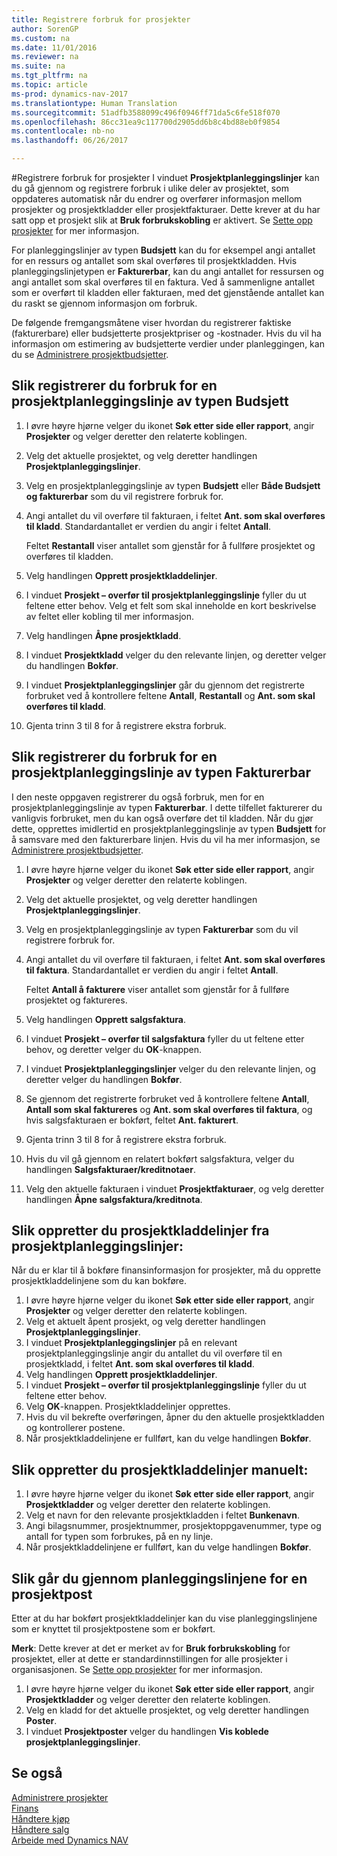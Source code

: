 ```yaml
---
title: Registrere forbruk for prosjekter
author: SorenGP
ms.custom: na
ms.date: 11/01/2016
ms.reviewer: na
ms.suite: na
ms.tgt_pltfrm: na
ms.topic: article
ms-prod: dynamics-nav-2017
ms.translationtype: Human Translation
ms.sourcegitcommit: 51adfb3588099c496f0946ff71da5c6fe518f070
ms.openlocfilehash: 86cc31ea9c117700d2905dd6b8c4bd88eb0f9854
ms.contentlocale: nb-no
ms.lasthandoff: 06/26/2017

---
```


#<a name="how-to-record-usage-for-jobs"></a>Registrere forbruk for prosjekter
I vinduet **Prosjektplanleggingslinjer** kan du gå gjennom og registrere forbruk i ulike deler av prosjektet, som oppdateres automatisk når du endrer og overfører informasjon mellom prosjekter og prosjektkladder eller prosjektfakturaer. Dette krever at du har satt opp et prosjekt slik at **Bruk forbrukskobling** er aktivert. Se [Sette opp prosjekter](projects-how-setup-jobs.md) for mer informasjon.  

For planleggingslinjer av typen **Budsjett** kan du for eksempel angi antallet for en ressurs og antallet som skal overføres til prosjektkladden. Hvis planleggingslinjetypen er **Fakturerbar**, kan du angi antallet for ressursen og angi antallet som skal overføres til en faktura. Ved å sammenligne antallet som er overført til kladden eller fakturaen, med det gjenstående antallet kan du raskt se gjennom informasjon om forbruk.

De følgende fremgangsmåtene viser hvordan du registrerer faktiske (fakturerbare) eller budsjetterte prosjektpriser og -kostnader. Hvis du vil ha informasjon om estimering av budsjetterte verdier under planleggingen, kan du se [Administrere prosjektbudsjetter](projects-how-manage-budgets.md).

## <a name="to-record-usage-for-a-job-planning-line-of-type-budget"></a>Slik registrerer du forbruk for en prosjektplanleggingslinje av typen Budsjett

1. I øvre høyre hjørne velger du ikonet **Søk etter side eller rapport**, angir **Prosjekter** og velger deretter den relaterte koblingen.  
2. Velg det aktuelle prosjektet, og velg deretter handlingen **Prosjektplanleggingslinjer**.
3. Velg en prosjektplanleggingslinje av typen **Budsjett** eller **Både Budsjett og fakturerbar** som du vil registrere forbruk for.
4. Angi antallet du vil overføre til fakturaen, i feltet **Ant. som skal overføres til kladd**. Standardantallet er verdien du angir i feltet **Antall**.

    Feltet **Restantall** viser antallet som gjenstår for å fullføre prosjektet og overføres til kladden.  

5. Velg handlingen **Opprett prosjektkladdelinjer**.
6. I vinduet **Prosjekt – overfør til prosjektplanleggingslinje** fyller du ut feltene etter behov. Velg et felt som skal inneholde en kort beskrivelse av feltet eller kobling til mer informasjon.
7. Velg handlingen **Åpne prosjektkladd**.  
8. I vinduet **Prosjektkladd** velger du den relevante linjen, og deretter velger du handlingen **Bokfør**.
9. I vinduet **Prosjektplanleggingslinjer** går du gjennom det registrerte forbruket ved å kontrollere feltene **Antall**, **Restantall** og **Ant. som skal overføres til kladd**.  
10. Gjenta trinn 3 til 8 for å registrere ekstra forbruk.  

## <a name="to-record-usage-for-a-job-planning-line-of-type-billable"></a>Slik registrerer du forbruk for en prosjektplanleggingslinje av typen Fakturerbar  
I den neste oppgaven registrerer du også forbruk, men for en prosjektplanleggingslinje av typen **Fakturerbar**. I dette tilfellet fakturerer du vanligvis forbruket, men du kan også overføre det til kladden. Når du gjør dette, opprettes imidlertid en prosjektplanleggingslinje av typen **Budsjett** for å samsvare med den fakturerbare linjen. Hvis du vil ha mer informasjon, se [Administrere prosjektbudsjetter](projects-how-manage-budgets.md).

1. I øvre høyre hjørne velger du ikonet **Søk etter side eller rapport**, angir **Prosjekter** og velger deretter den relaterte koblingen.
2. Velg det aktuelle prosjektet, og velg deretter handlingen **Prosjektplanleggingslinjer**.  
3. Velg en prosjektplanleggingslinje av typen **Fakturerbar** som du vil registrere forbruk for.
4. Angi antallet du vil overføre til fakturaen, i feltet **Ant. som skal overføres til faktura**. Standardantallet er verdien du angir i feltet **Antall**.

    Feltet **Antall å fakturere** viser antallet som gjenstår for å fullføre prosjektet og faktureres.  

5. Velg handlingen **Opprett salgsfaktura**.
6. I vinduet **Prosjekt – overfør til salgsfaktura** fyller du ut feltene etter behov, og deretter velger du **OK**-knappen.
7. I vinduet **Prosjektplanleggingslinjer** velger du den relevante linjen, og deretter velger du handlingen **Bokfør**.
8. Se gjennom det registrerte forbruket ved å kontrollere feltene **Antall**, **Antall som skal faktureres** og **Ant. som skal overføres til faktura**, og hvis salgsfakturaen er bokført, feltet **Ant. fakturert**.
9. Gjenta trinn 3 til 8 for å registrere ekstra forbruk.  
10. Hvis du vil gå gjennom en relatert bokført salgsfaktura, velger du handlingen **Salgsfakturaer/kreditnotaer**.  
11. Velg den aktuelle fakturaen i vinduet **Prosjektfakturaer**, og velg deretter handlingen **Åpne salgsfaktura/kreditnota**.         

## <a name="to-create-job-journal-lines-from-job-planning-lines"></a>Slik oppretter du prosjektkladdelinjer fra prosjektplanleggingslinjer:  
Når du er klar til å bokføre finansinformasjon for prosjekter, må du opprette prosjektkladdelinjene som du kan bokføre.

1. I øvre høyre hjørne velger du ikonet **Søk etter side eller rapport**, angir **Prosjekter** og velger deretter den relaterte koblingen.  
2. Velg et aktuelt åpent prosjekt, og velg deretter handlingen **Prosjektplanleggingslinjer**.  
3. I vinduet **Prosjektplanleggingslinjer** på en relevant prosjektplanleggingslinje angir du antallet du vil overføre til en prosjektkladd, i feltet **Ant. som skal overføres til kladd**.  
4. Velg handlingen **Opprett prosjektkladdelinjer**.
5. I vinduet **Prosjekt – overfør til prosjektplanleggingslinje** fyller du ut feltene etter behov.  
6. Velg **OK**-knappen. Prosjektkladdelinjer opprettes.
7. Hvis du vil bekrefte overføringen, åpner du den aktuelle prosjektkladden og kontrollerer postene.  
8. Når prosjektkladdelinjene er fullført, kan du velge handlingen **Bokfør**.  

## <a name="to-create-job-journal-lines-manually"></a>Slik oppretter du prosjektkladdelinjer manuelt:  

1. I øvre høyre hjørne velger du ikonet **Søk etter side eller rapport**, angir **Prosjektkladder** og velger deretter den relaterte koblingen.  
2. Velg et navn for den relevante prosjektkladden i feltet **Bunkenavn**.  
3. Angi bilagsnummer, prosjektnummer, prosjektoppgavenummer, type og antall for typen som forbrukes, på en ny linje.  
4. Når prosjektkladdelinjene er fullført, kan du velge handlingen **Bokfør**.  

## <a name="to-review-planning-lines-for-a-job-ledger-entry"></a>Slik går du gjennom planleggingslinjene for en prosjektpost  
Etter at du har bokført prosjektkladdelinjer kan du vise planleggingslinjene som er knyttet til prosjektpostene som er bokført.

**Merk**: Dette krever at det er merket av for **Bruk forbrukskobling** for prosjektet, eller at dette er standardinnstillingen for alle prosjekter i organisasjonen. Se [Sette opp prosjekter](projects-how-setup-jobs.md) for mer informasjon.  

1. I øvre høyre hjørne velger du ikonet **Søk etter side eller rapport**, angir **Prosjektkladder** og velger deretter den relaterte koblingen.  
2. Velg en kladd for det aktuelle prosjektet, og velg deretter handlingen **Poster**.  
3. I vinduet **Prosjektposter** velger du handlingen **Vis koblede prosjektplanleggingslinjer**.

## <a name="see-also"></a>Se også
[Administrere prosjekter](projects-manage-projects.md)  
[Finans](finance-setup.md)  
[Håndtere kjøp](purchasing-manage-purchasing.md)         
[Håndtere salg](sales-manage-sales.md)      
[Arbeide med Dynamics NAV](ui-work-product.md)  

